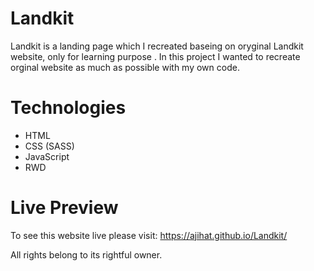# Landkit
Landkit is a landing page which I recreated baseing on oryginal Landkit website, only for learning purpose . In this project I wanted to recreate orginal website as much as possible with my own code. 
# Technologies
- HTML
- CSS (SASS)
- JavaScript
- RWD
# Live Preview
To see this website live please visit: 
https://ajihat.github.io/Landkit/




All rights belong to its rightful owner.
